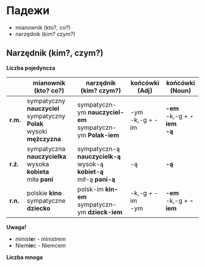 # Падежи

* mianownik (kto?, co?)
* narzędnik (kim? czym?)

## Narzędnik (kim?, czym?)

**Liczba pojedyncza**

||mianownik<br>(kto? co?)|narzędnik<br>(kim? czym?)|końcówki<br>(Adj)|końcówki<br>(Noun)|
|-|-|-|-|-|
|**r.m.**|sympatyczny **nauczyciel**<br>sympatyczny **Polak**<br>wysoki **mężczyzna**|sympatyczn-ym **nauczyciel-em**<br>sympatyczn-ym **Polak-iem**|-ym<br>-k,-g + -im|**-em**<br>-k,-g + **-iem**<br>**-ą**|
|**r.ż.**|sympatyczna **nauczycielka**<br>wysoka **kobieta**<br>miła **pani**|sympatyczn-ą **nauczycielk-ą**<br>wysok-ą **kobiet-ą**<br>mił-ą **pani-ą**|-ą|**-ą**|
|**r.n.**|polskie **kino**<br>sympatyczne **dziecko**|polsk-im **kin-em**<br>sympatyczn-ym **dzieck-iem**|-k,-g + -im<br>-ym|**-em**<br>-k,-g + **-iem**|

**Uwaga!**

* minist**e**r - ministrem
* Niem**ie**c - Niemcem

**Liczba mnoga**

||||||
|-|-|-|-|-|